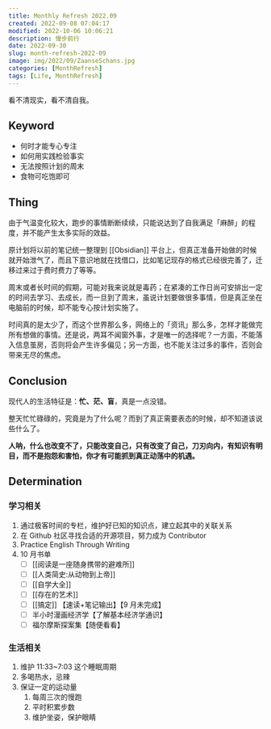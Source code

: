 ```yaml
---
title: Monthly Refresh 2022.09
created: 2022-09-08 07:04:17
modified: 2022-10-06 10:06:21
description: 慢步前行
date: 2022-09-30
slug: month-refresh-2022-09
image: img/2022/09/ZaanseSchans.jpg
categories: [MonthRefresh]
tags: [Life, MonthRefresh]
---
```


看不清现实，看不清自我。

## Keyword

- 何时才能专心专注
- 如何用实践检验事实
- 无法按照计划的周末
- 食物可吃饱即可

## Thing

由于气温变化较大，跑步的事情断断续续，只能说达到了自我满足「麻醉」的程度，并不能产生太多实际的效益。

原计划将以前的笔记统一整理到 [[Obsidian]] 平台上，但真正准备开始做的时候就开始泄气了，而且下意识地就在找借口，比如笔记现存的格式已经很完善了，迁移过来过于费时费力了等等。

周末或者长时间的假期，可能对我来说就是毒药；在紧凑的工作日尚可安排出一定的时间去学习、去成长，而一旦到了周末，虽说计划要做很多事情，但是真正坐在电脑前的时候，却不能专心按计划实施了。

时间真的是太少了，而这个世界那么多，网络上的「资讯」那么多，怎样才能做完所有想做的事情。还是说，两耳不闻窗外事，才是唯一的选择呢？一方面，不能落入信息茧房，否则将会产生许多偏见；另一方面，也不能关注过多的事件，否则会带来无尽的焦虑。

## Conclusion

现代人的生活特征是：**忙、茫、盲**，真是一点没错。

整天忙忙碌碌的，究竟是为了什么呢？而到了真正需要表态的时候，却不知道该说些什么了。

**人呐，什么也改变不了，只能改变自己，只有改变了自己，刀刃向内，有知识有明目，而不是抱怨和害怕，你才有可能抓到真正动荡中的机遇。**

## Determination

### 学习相关

1. 通过极客时间的专栏，维护好已知的知识点，建立起其中的关联关系
2. 在 Github 社区寻找合适的开源项目，努力成为 Contributor
3. Practice English Through Writing
4. 10 月书单
   - [ ] [[阅读是一座随身携带的避难所]]
   - [ ] [[人类简史:从动物到上帝]]
   - [ ] [[自学大全]]
   - [ ] [[存在的艺术]]
   - [ ] [[搞定]] 【速读+笔记输出】【9 月未完成】
   - [ ] 半小时漫画经济学【了解基本经济学通识】
   - [ ] 福尔摩斯探案集【随便看看】

### 生活相关

1. 维护 11:33~7:03 这个睡眠周期
2. 多喝热水，忌辣
3. 保证一定的运动量
   1. 每周三次的慢跑
   2. 平时积累步数
   3. 维护坐姿，保护眼睛
